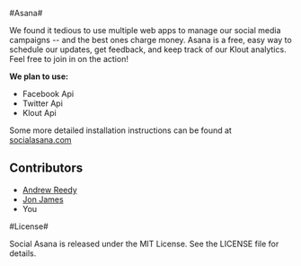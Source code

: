 #Asana#

We found it tedious to use multiple web apps to manage our social media campaigns -- and the best ones charge money. Asana is a free, easy way to schedule our updates, get feedback, and keep track of our Klout analytics. Feel free to join in on the action!

**We plan to use:** 

* Facebook Api
* Twitter Api
* Klout Api

Some more detailed installation instructions can be found at [socialasana.com](http://socialasana.com)

## Contributors

* [Andrew Reedy](http://github.com/andrewreedy)
* [Jon James](http://github.com/jonjamz)
* You

#License#

Social Asana is released under the MIT License. See the LICENSE file for details.